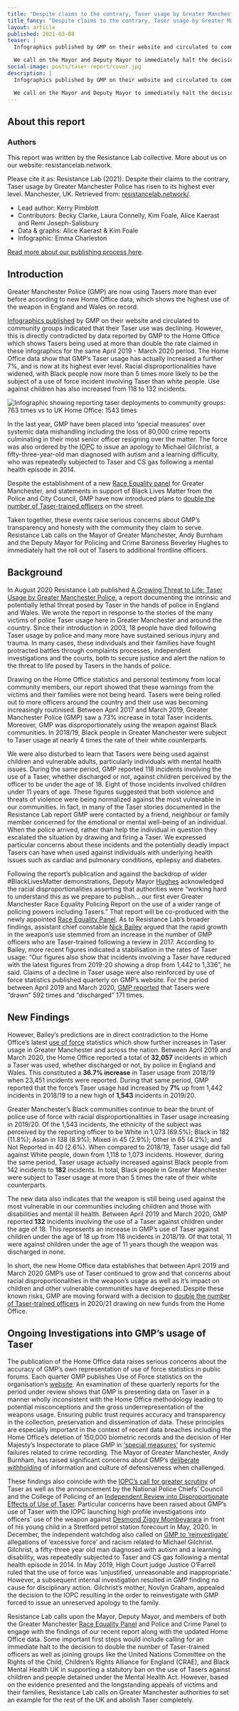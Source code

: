 ```yaml
---
title: "Despite claims to the contrary, Taser usage by Greater Manchester Police has risen to its highest ever level"
title_fancy: "Despite claims to the contrary, Taser usage by Greater Manchester Police has risen to its highest ever level"
layout: article
published: 2021-03-08
teaser: |
  Infographics published by GMP on their website and circulated to community groups indicated that their Taser use was declining. However, this is directly contradicted by data reported by GMP to the Home Office which shows Tasers being used at more than double the rate claimed in these infographics.

  We call on the Mayor and Deputy Mayor to immediately halt the decision to roll out Tasers to even more officers.
social-image: posts/taser-report/cover.jpg
description: |
  Infographics published by GMP on their website and circulated to community groups indicated that their Taser use was declining. However, this is directly contradicted by data reported by GMP to the Home Office which shows Tasers being used at more than double the rate claimed in these infographics.

  We call on the Mayor and Deputy Mayor to immediately halt the decision to roll out Tasers to even more officers.
---
```


## About this report

### Authors

This report was written by the Resistance Lab collective. More about us on our website: resistancelab.network.

Please cite it as: Resistance Lab (2021). Despite their claims to the contrary, Taser usage by Greater Manchester Police has risen to its highest ever level. Manchester, UK. Retrieved from: [resistancelab.network/](https://resistancelab.network/our-work/taser-report-update-19-20/index.html).

* Lead author: Kerry Pimblott
* Contributors: Becky Clarke, Laura Connelly, Kim Foale, Alice Kaerast and Remi Joseph-Salisbury
* Data & graphs: Alice Kaerast & Kim Foale
* Infographic: Emma Charleston

[Read more about our publishing process here](https://resistancelab.network/about-us/our-publishing-process).

## Introduction

Greater Manchester Police (GMP) are now using Tasers more than ever before according to new Home Office data, which shows the highest use of the weapon in England and Wales on record.

[Infographics published](https://web.archive.org/web/20201025135947/https://www.gmp.police.uk/police-forces/greater-manchester-police/areas/greater-manchester-force-content/sd/stats-and-data/use-of-force/) by GMP on their website and circulated to community groups indicated that their Taser use was declining. However, this is directly contradicted by data reported by GMP to the Home Office which shows Tasers being used at more than double the rate claimed in these infographics for the same April 2019 - March 2020 period. The Home Office data show that GMP’s Taser usage has actually increased a further 7%, and is now at its highest ever level. Racial disproportionalities have widened, with Black people now more than 5 times more likely to be the subject of a use of force incident involving Taser than white people. Use against children has also increased from 118 to 132 incidents.

![Infographic showing reporting taser deployments to community groups: 763 times vs to UK Home Office: 1543 times](/assets/images/our-work/taser-report-update-19-20/Taserdeployment-01.jpg)

In the last year, GMP have been placed into ‘special measures’ over systemic data mishandling including the loss of 80,000 crime reports culminating in their most senior officer resigning over the matter. The force was also ordered by the <abbr title="Independent Office for Police Conduct">IOPC</abbr> to issue an apology to Michael Gilchrist, a fifty-three-year-old man diagnosed with autism and a learning difficulty, who was repeatedly subjected to Taser and CS gas following a mental health episode in 2014.

Despite the establishment of a new [Race Equality panel](https://www.greatermanchester-ca.gov.uk/what-we-do/equalities/race-equality-panel/) for Greater Manchester, and statements in support of Black Lives Matter from the Police and City Council, GMP have now  introduced plans to [double the number of Taser-trained officers](https://www.telegraph.co.uk/news/2021/02/02/police-chief-pledges-arm-frontline-officers-tasers/) on the street.

Taken together, these events raise serious concerns about GMP’s transparency and honesty with the community they claim to serve. Resistance Lab calls on the Mayor of Greater Manchester, Andy Burnham and the Deputy Mayor for Policing and Crime Baroness Beverley Hughes to immediately halt the roll out of Tasers to additional frontline officers.

## Background

In August 2020 Resistance Lab published [A Growing Threat to Life: Taser Usage by Greater Manchester Police](https://resistancelab.network/our-work/taser-report/index.html), a report documenting the intrinsic and potentially lethal threat posed by Taser in the hands of police in England and Wales. We wrote the report in response to the stories of the many victims of police Taser usage here in Greater Manchester and around the country. Since their introduction in 2003, 18 people have died following Taser usage by police and many more have sustained serious injury and trauma. In many cases, these individuals and their families have fought protracted battles through complaints processes, independent investigations and the courts, both to secure justice and alert the nation to the threat to life posed by Tasers in the hands of police. 

Drawing on the Home Office statistics and personal testimony from local community members, our report showed that these warnings from the victims and their families were not being heard. Tasers were being rolled out to more officers around the country and their use was becoming increasingly routinised. Between April 2017 and March 2019, Greater Manchester Police (GMP) saw a 73% increase in total Taser incidents. Moreover, GMP was disproportionately using the weapon against Black communities. In 2018/19, Black people in Greater Manchester were subject to Taser usage at nearly 4 times the rate of their white counterparts.

We were also disturbed to learn that Tasers were being used against children and vulnerable adults, particularly individuals with mental health issues. During the same period, GMP reported 118 incidents involving the use of a Taser, whether discharged or not, against children perceived by the officer to be under the age of 18. Eight of those incidents involved children under 11 years of age. These figures suggested that both violence and threats of violence were being normalized against the most vulnerable in our communities. In fact, in many of the Taser stories documented in the Resistance Lab report GMP were contacted by a friend, neighbour or family member concerned for the emotional or mental well-being of an individual. When the police arrived, rather than help the individual in question they escalated the situation by drawing and firing a Taser. We expressed particular concerns about these incidents and the potentially deadly impact Tasers can have when used against individuals with underlying health issues such as cardiac and pulmonary conditions, epilepsy and diabetes.

Following the report’s publication and against the backdrop of wider #BlackLivesMatter demonstrations, Deputy Mayor [Hughes](https://themeteor.org/2020/08/01/police-taser-use-increase-poses-growing-threat-to-life-report-warns/) acknowledged the racial disproportionalities asserting that authorities were “working hard to understand this as we prepare to publish… our first ever Greater Manchester Race Equality Policing Report on the use of a wider range of policing powers including Tasers.” That report will be co-produced with the newly appointed [Race Equality Panel](https://www.greatermanchester-ca.gov.uk/news/new-race-equality-panel-meets-for-the-first-time/). As to Resistance Lab’s broader findings, assistant chief constable [Nick Bailey](https://themeteor.org/2020/08/01/police-taser-use-increase-poses-growing-threat-to-life-report-warns/) argued that the rapid growth in the weapon’s use stemmed from an increase in the number of GMP officers who are Taser-trained following a review in 2017. According to Bailey, more recent figures indicated a stabilisation in the rates of Taser usage:  “Our figures also show that incidents involving a Taser have reduced with the latest figures from 2019-20 showing a drop from 1,442 to 1,336”, he said. Claims of a decline in Taser usage were also reinforced by use of force statistics published quarterly on GMP’s website. For the period between April 2019 and March 2020, [GMP reported](https://www.gmp.police.uk/police-forces/greater-manchester-police/areas/greater-manchester-force-content/sd/stats-and-data/use-of-force/) that Tasers were “drawn” 592 times and “discharged” 171 times.

## New Findings

However, Bailey’s predictions are in direct contradiction to the Home Office’s latest [use of force](https://www.gov.uk/government/statistics/police-use-of-force-statistics-england-and-wales-april-2019-to-march-2020) statistics which show further increases in Taser usage in Greater Manchester and across the nation. Between April 2019 and March 2020, the Home Office reported a total of **32,057** incidents in which a Taser was used, whether discharged or not, by police in England and Wales. This constituted a **36.7% increase** in Taser usage from 2018/19 when 23,451 incidents were reported. During that same period, GMP reported that the force’s Taser usage had increased by **7%** up from 1,442 incidents in 2018/19 to a new high of **1,543** incidents in 2019/20.

<div id="observablehq-taserUseCountChartembed-604744f9"></div>
<script type="module">
import {Runtime, Inspector} from "https://cdn.jsdelivr.net/npm/@observablehq/runtime@4/dist/runtime.js";
import define from "https://api.observablehq.com/d/d64d727e1d3de900.js?v=3";
new Runtime().module(define, name => {
  if (name === "taserUseCountChartembed") return new Inspector(document.querySelector("#observablehq-taserUseCountChartembed-604744f9"));
});
</script>

Greater Manchester’s Black communities continue to bear the brunt of police use of force with racial disproportionalities in Taser usage increasing in 2019/20. Of the 1,543 incidents, the ethnicity of the subject was perceived by the reporting officer to be White in 1,073 (69.5%); Black in 182 (11.8%); Asian in 138 (8.9%); Mixed in 45 (2.9%); Other in 65 (4.2%); and Not Reported in 40 (2.6%). When compared to 2018/19, Taser usage did fall against White people, down from 1,118 to 1,073 incidents. However, during the same period, Taser usage actually increased against Black people from 142 incidents to **182** incidents. In total, Black people in Greater Manchester were subject to Taser usage at more than 5 times the rate of their white counterparts.

<div id="observablehq-taserUseEthnicityChart-7db7ae67"></div>
<script type="module">
import {Runtime, Inspector} from "https://cdn.jsdelivr.net/npm/@observablehq/runtime@4/dist/runtime.js";
import define from "https://api.observablehq.com/d/d64d727e1d3de900.js?v=3";
new Runtime().module(define, name => {
  if (name === "taserUseEthnicityChart") return new Inspector(document.querySelector("#observablehq-taserUseEthnicityChart-7db7ae67"));
});
</script>

The new data also indicates that the weapon is still being used against the most vulnerable in our communities including children and those with disabilities and mental ill health. Between April 2019 and March 2020, GMP reported **132** incidents involving the use of a Taser against children under the age of 18. This represents an increase in GMP’s use of Taser against children under the age of 18 up from 118 incidents in 2018/19. Of that total, 11 were against children under the age of 11 years though the weapon was discharged in none.

<div id="observablehq-taserUseDisabilityChartembed-b19cf217"></div>
<div id="observablehq-taserUseAgeChartembed-b19cf217"></div>
<script type="module">
import {Runtime, Inspector} from "https://cdn.jsdelivr.net/npm/@observablehq/runtime@4/dist/runtime.js";
import define from "https://api.observablehq.com/d/d64d727e1d3de900.js?v=3";
new Runtime().module(define, name => {
  if (name === "taserUseDisabilityChartembed") return new Inspector(document.querySelector("#observablehq-taserUseDisabilityChartembed-b19cf217"));
  if (name === "taserUseAgeChartembed") return new Inspector(document.querySelector("#observablehq-taserUseAgeChartembed-b19cf217"));
});
</script>

In short, the new Home Office data establishes that between April 2019 and March 2020 GMP’s use of Taser continued to grow and that concerns about racial disproportionalities in the weapon’s usage as well as it’s impact on children and other vulnerable communities have deepened. Despite these known risks, GMP are moving forward with a decision to [double the number of Taser-trained officers](https://www.telegraph.co.uk/news/2021/02/02/police-chief-pledges-arm-frontline-officers-tasers/) in 2020/21 drawing on new funds from the Home Office.

## Ongoing Investigations into GMP’s usage of Taser

The publication of the Home Office data raises serious concerns about the accuracy of GMP’s own representation of use of force statistics in public forums. Each quarter GMP publishes Use of Force statistics on the organisation’s [website](https://www.gmp.police.uk/police-forces/greater-manchester-police/areas/greater-manchester-force-content/sd/stats-and-data/use-of-force/). An examination of these quarterly reports for the period under review shows that GMP is presenting data on Taser in a manner wholly inconsistent with the Home Office methodology leading to potential misconceptions and the gross underrepresentation of the weapons usage. Ensuring public trust requires accuracy and transparency in the collection, preservation and dissemination of data. These principles are especially important in the context of recent data breaches including the Home Office’s deletion of 150,000 biometric records and the decision of Her Majesty’s Inspectorate to place GMP in [‘special measures’](https://www.manchestereveningnews.co.uk/news/greater-manchester-news/breaking-greater-manchester-police-placed-19478035) for systemic failures related to crime recording. The Mayor of Greater Manchester, Andy Burnham, has raised significant concerns about GMP’s [deliberate withholding](https://www.manchestereveningnews.co.uk/news/greater-manchester-news/gmp-kept-information-from-burnham-19731974) of information and culture of defensiveness when challenged.

These findings also coincide with the [IOPC’s call for greater scrutiny](https://www.policeconduct.gov.uk/news/iopc-calls-greater-scrutiny-taser-use-following-increasing-concerns) of Taser as well as the announcement by the National Police Chiefs’ Council and the College of Policing of an [Independent Review into Disproportionate Effects of Use of Taser](https://news.npcc.police.uk/releases/disproportionality-in-police-use-of-taser-independent-panel-chair-announced). Particular concerns have been raised about GMP’s use of Taser with the IOPC launching high profile investigations into officers' use of the weapon against [Desmond Ziggy Mombeyarara](https://www.manchestereveningnews.co.uk/news/greater-manchester-news/police-watchdog-launches-investigation-after-18250259) in front of his young child in a Stretford petrol station forecourt in May, 2020. In December, the independent watchdog also called on [GMP to ‘reinvestigate’](http://voice-online.co.uk/news/uk-news/2020/12/21/iopc-orders-greater-manchester-police-to-re-investigate-themselves-over-allegations-of-race-and-excessive-force-against-62-year-old-black-autistic-man) allegations of ‘excessive force’ and racism related to Michael Gilchrist. Gilchrist, a fifty-three year old man diagnosed with autism and a learning disability, was repeatedly subjected to Taser and CS gas following a mental health episode in 2014. In May 2019, High Court judge Justice O’Farrell ruled that the use of force was ‘unjustified, unreasonable and inappropriate.’ However, a subsequent internal investigation resulted in GMP finding no cause for disciplinary action. Gilchrist’s mother, Novlyn Graham, appealed the decision to the IOPC resulting in the order to reinvestigate with GMP forced to issue an unreserved apology to the family.

Resistance Lab calls upon the Mayor, Deputy Mayor, and members of both the Greater Manchester [Race Equality Panel](https://www.greatermanchester-ca.gov.uk/news/new-race-equality-panel-meets-for-the-first-time/) and Police and Crime Panel to engage with the findings of our recent report along with the updated Home Office data. Some important first steps would include calling for an immediate halt to the decision to double the number of Taser-trained officers as well as  joining groups like the United Nations Committee on the Rights of the Child, Children’s Rights Alliance for England (CRAE), and Black Mental Health UK in supporting a statutory ban on the use of Tasers against children and people detained under the Mental Health Act. However, based on the evidence presented and the longstanding appeals of victims and their families, Resistance Lab calls on Greater Manchester authorities to set an example for the rest of the UK and abolish Taser completely.